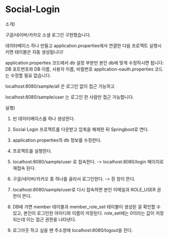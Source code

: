 # Social-Login

소개)

구글/네이버/카카오 소셜 로그인 구현했습니다.

데이터베이스 하나 만들고 application.properties에서 연결한 다음 프로젝트 실행시키면 테이블은 자동 생성됩니다!

application.properties 코드에서 db 설정 부분만 본인 db에 맞게 수정하시면 됩니다: DB 포트번호와 DB 이름, 사용자 이름, 비밀번호
application-oauth.properties 코드는 수정할 필요 없습니다. 

localhost:8080/sample/all 은 로그인 없이 접근 가능하고

localhost:8080/sample/user 는 로그인 한 사람만 접근 가능합니다. 


실행)

1. 빈 데이터베이스를 하나 생성한다. 

2. Social Login 프로젝트를 다운받고 압축을 해제한 뒤 Springboot로 연다.

3. application.properties의 db 정보를 수정한다.

4. 프로젝트를 실행한다.

5. localhost:8080/sample/user 로 접속한다. -> localhost:8080/login 페이지로 재접속 된다.

6. 구글/네이버/카카오 중 하나를 골라서 로그인한다. -> 흰 창이 뜬다.

7. localhost:8080/sample/user로 다시 접속하면 본인 이메일과 ROLE_USER 권한이 뜬다.

8. DB에 가면 member 테이블과 member_role_set 테이블이 생성된 걸 확인할 수 있고, 본인이 로그인한 아이디와 이름이 저장된다. role_set에는 0이라는 값이 저장되는데 이는 접근 권한을 나타낸다.

9. 로그아웃 하고 싶을 땐 주소창에 localhost:8080/logout을 친다. 


